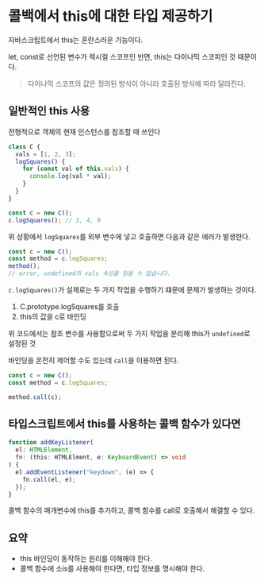 # 콜백에서 this에 대한 타입 제공하기

자바스크립트에서 this는 혼란스러운 기능이다.

let, const로 선언된 변수가 렉시컬 스코프인 반면, this는 다이나믹 스코피인 것 때문이다.

> 다이나믹 스코프의 값은 정의된 방식이 아니라 호출된 방식에 따라 달라진다.

## 일반적인 this 사용

전형적으로 객체의 현재 인스턴스를 참조할 때 쓰인다

```ts
class C {
  vals = [1, 2, 3];
  logSquares() {
    for (const val of this.vals) {
      console.log(val * val);
    }
  }
}

const c = new C();
c.logSquares(); // 1, 4, 9
```

위 상황에서 `logSquares`를 외부 변수에 넣고 호출하면 다음과 같은 에러가 발생한다.

```ts
const c = new C();
const method = c.logSquares;
method();
// error, undefined의 vals 속성을 읽을 수 없습니다.
```

`c.logSquares()`가 실제로는 두 가지 작업을 수행하기 떄문에 문제가 발생하는 것이다.

1. C.prototype.logSquares를 호출
2. this의 값을 c로 바인딩

위 코드에서는 참조 변수를 사용함으로써 두 가지 작업을 분리해 this가 `undefined`로 설정된 것

바인딩을 온전히 제어할 수도 있는데 `call`을 이용하면 된다.

```ts
const c = new C();
const method = c.logSquares;

method.call(c);
```

## 타입스크립트에서 this를 사용하는 콜백 함수가 있다면

```ts
function addKeyListener(
  el: HTMLElement,
  fn: (this: HTMLElment, e: KeyboardEvent) => void
) {
  el.addEventListener("keydown", (e) => {
    fn.call(el, e);
  });
}
```

콜백 함수의 매개변수에 this를 추가하고, 콜백 함수를 call로 호출해서 해결할 수 있다.

## 요약

- this 바인딩이 동작하는 원리를 이해해야 한다.
- 콜백 함수에 소is를 사용해야 한다면, 타입 정보를 명시해야 한다.
